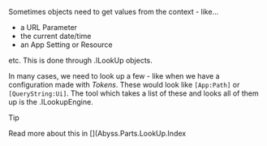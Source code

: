 ﻿---
uid: ToSic.Eav.LookUp
---

Sometimes objects need to get values from the context - like...

* a URL Parameter
* the current date/time 
* an App Setting or Resource 

etc. This is done through [](xref:ToSic.Eav.LookUp).ILookUp objects. 

In many cases, we need to look up a few - like when we have a configuration made with _Tokens_. 
These would look like `[App:Path]` or `[QueryString:Ui]`. 
The tool which takes a list of these and looks all of them up is the [](xref:ToSic.Eav.LookUp).ILookupEngine. 

> [!TIP]
> Read more about this in [](Abyss.Parts.LookUp.Index